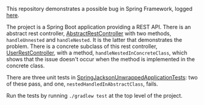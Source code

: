 This repository demonstrates a possible bug in Spring Framework, logged [here](https://github.com/spring-projects/spring-framework/issues/22857).

The project is a Spring Boot application providing a REST API. There is an abstract rest controller,
[AbstractRestController](./src/main/java/com/yg/springjacksonunwrapped/AbstractRestController.java) with two methods,
`handleUnnested` and `handleNested`. It is the latter that demonstrates the problem. There is a concrete subclass of
this rest controller, [UserRestController](./src/main/java/com/yg/springjacksonunwrapped/UserRestController.java),
with a method, `handleNestedInConcreteClass`, which shows that the issue doesn't occur when the method is implemented
in the concrete class.

There are three unit tests in [SpringJacksonUnwrappedApplicationTests](./src/test/java/com/yg/springjacksonunwrapped/SpringJacksonUnwrappedApplicationTests.java):
two of these pass, and one, `nestedHandledInAbstractClass`, fails.

Run the tests by running `./gradlew test` at the top level of the project.